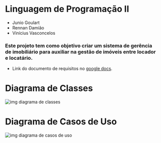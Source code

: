 # Linguagem de Programação II
- Junio Goulart
- Rennan Damião
- Vinícius Vasconcelos
### Este projeto tem como objetivo criar um sistema de gerência de imobiliário para auxiliar na gestão de imóveis entre locador e locatário.
* Link do documento de requisitos no [google docs](https://docs.google.com/document/d/1ik4fivwwjWVcqlX4ShgWJ-5hmGkP3wmwOtMJb8yLZpY/edit?usp=sharing).

# Diagrama de Classes
![img diagrama de classes](https://github.com/Systems-NanneR/LP/blob/main/Documentation/Class%20Diagram.jpg)
# Diagrama de Casos de Uso
![img diagrama de casos de uso](https://github.com/Systems-NanneR/LP/blob/main/Documentation/Use%20Case%20Diagram.jpg)
